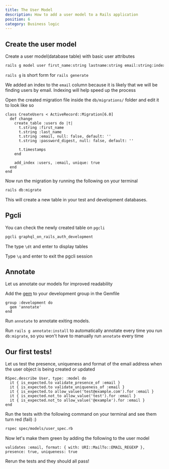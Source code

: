 ```yaml
---
title: The User Model
description: How to add a user model to a Rails application
position: 6
category: Business logic
---
```


## Create the user model

Create a user model(database table) with basic user attributes

```bash
rails g model user first_name:string lastname:string email:string:index password:string
```

`rails g` is short form for `rails generate`

We added an index to the `email` column because it is likely that we will be finding users by email. Indexing will help speed up the process

Open the created migration file inside the `db/migrations/` folder and edit it to look like so

```ruby[db/migrations/...create_users.rb]
class CreateUsers < ActiveRecord::Migration[6.0]
  def change
    create_table :users do |t|
      t.string :first_name
      t.string :last_name
      t.string :email, null: false, default: ''
      t.string :password_digest, null: false, default: ''

      t.timestamps
    end

    add_index :users, :email, unique: true
  end
end
```

Now run the migration by running the following on your terminal

```bash
rails db:migrate
```

This will create a new table in your test and development databases.

## Pgcli

You can check the newly created table on `pgcli`

```bash
pgcli graphql_on_rails_auth_development
```

The type `\dt` and enter to display tables

Type `\q` and enter to exit the pgcli session

## Annotate

Let us annotate our models for improved readability

Add the [gem](https://github.com/ctran/annotate_models) to your development group in the Gemfile


```ruby[Gemfile]
group :development do
  gem 'annotate'
end
```

Run `annotate` to annotate exiting models.

Run `rails g annotate:install` to automatically annotate every time you run `db:migrate`, so you won't have to manually run `annotate` every time

## Our first tests!

Let us test the presence, uniqueness and format of the email address when the user object is being created or updated

```ruby[spec/models/user_spec.rb]
RSpec.describe User, type: :model do
  it { is_expected.to validate_presence_of :email }
  it { is_expected.to validate_uniqueness_of :email }
  it { is_expected.to allow_value('test@example.com').for :email }
  it { is_expected.not_to allow_value('test').for :email }
  it { is_expected.not_to allow_value('@example').for :email }
end
```

Run the tests with the following command on your terminal and see them turn red (fail) :)

```bash
rspec spec/models/user_spec.rb
```

Now let's make them green by adding the following to the user model

```ruby[app/models/user.rb]
validates :email, format: { with: URI::MailTo::EMAIL_REGEXP }, presence: true, uniqueness: true
```

Rerun the tests and they should all pass!
